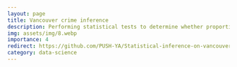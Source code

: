 ```yaml
---
layout: page
title: Vancouver crime inference
description: Performing statistical tests to determine whether proportion of violent crime varies throughout the day
img: assets/img/8.webp
importance: 4
redirect: https://github.com/PUSH-YA/Statistical-inference-on-vancouver-crime-data
category: data-science
---
```

